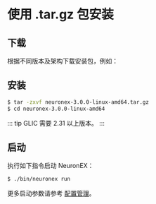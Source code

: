 # 使用 .tar.gz 包安装

## 下载

根据不同版本及架构下载安装包，例如：

<!-- ```bash
$ wget https://www.emqx.com/en/downloads/neuron/2.4.0/neuronex-2.4.0-linux-amd64.tar.gz
``` -->

## 安装

```bash
$ tar -zxvf neuronex-3.0.0-linux-amd64.tar.gz
$ cd neuronex-3.0.0-linux-amd64
```

::: tip 
GLIC 需要 2.31 以上版本。
:::

## 启动

执行如下指令启动 NeuronEX：

```bash
$ ./bin/neuronex run
```
更多启动参数请参考 [配置管理](../management/conf-management.md)。

